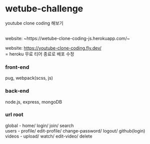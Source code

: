 # wetube-challenge
youtube clone coding 해보기

<br>
website: ~https://wetube-clone-coding-js.herokuapp.com/~ <br>

website: https://youtube-clone-coding.fly.dev/<br>
= heroku 무료 티어 종료로 배포 수정

### front-end
pug, webpack(scss, js)

### back-end
node.js, express, mongoDB

### url root
global - home/ login/ join/ search
<br>
users - profile/ edit-profile/ change-password/ logout/ github(login)
<br>
videos - upload/ watch/ edit-video/ delete
